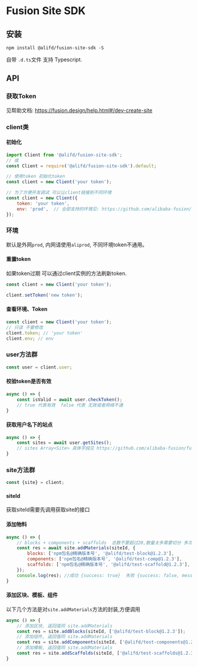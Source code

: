# Fusion Site SDK


## 安装
`npm install @alifd/fusion-site-sdk -S`

自带 `.d.ts`文件 支持 Typescript.
## API

### 获取Token
见帮助文档: https://fusion.design/help.html#/dev-create-site

### client类

#### 初始化
```javascript
import Client from '@alifd/fusion-site-sdk';
// 或
const Client = require('@alifd/fusion-site-sdk').default;

// 使用token 初始化token
const client = new Client('your token'); 

// 为了方便开发调试 可以让client链接到不同环境
const client = new Client({
    token: 'your token',
    env: 'prod',  // 全部支持的环境见: https://github.com/alibaba-fusion/fusion-site-sdk/blob/master/src/type.ts
});
```

### 环境
默认是外网`prod`, 内网请使用`aliprod`, 不同环境token不通用。

#### 重置token
如果token过期 可以通过client实例的方法刷新token.

```javascript
const client = new Client('your token');

client.setToken('new token'); 
```
#### 查看环境、Token
```javascript
const client = new Client('your token');
// 只读 不要修改
client.token; // 'your token'
client.env; // env
```


### user方法群
```javascript
const user = client.user;
```
#### 校验token是否有效
```javascript
async () => {
    const isValid = await user.checkToken();
    // true 代表有效  false 代表 无效或者网络不通
}
```

#### 获取用户名下的站点
```javascript
async () => {
    const sites = await user.getSites();
    // sites Array<Site> 具体字段见 https://github.com/alibaba-fusion/fusion-site-sdk/blob/master/src/type.ts 的 IFusionSite
}
```




### site方法群
```javascript
const {site} = client;
```

#### siteId
获取siteId需要先调用获取site的接口


#### 添加物料
```javascript
async () => {
    // blocks + components + scaffolds  总数不要超过20,数量太多需要切分 多次调用 
    const res = await site.addMaterials(siteId, {
        blocks: ['npm包名@精确版本号', '@alifd/test-block@1.2.3'],
        components: ['npm包名@精确版本号', '@alifd/test-comp@1.2.3'],
        scaffolds: ['npm包名@精确版本号', '@alifd/test-scaffold@1.2.3'],
    });
    console.log(res); //成功 {success: true}  失败 {success: false, message: 'xxxxx'}
}
```

#### 添加区块、模板、组件
以下几个方法是对`site.addMaterials`方法的封装,方便调用

```javascript
async () => {
    // 添加区块, 返回值同 site.addMaterials
    const res = site.addBlocks(siteId, ['@alifd/test-block@1.2.3']);
    // 添加组件, 返回值同 site.addMaterials
    const res = site.addComponents(siteId, ['@alifd/test-components@1.2.3']);
    // 添加模板, 返回值同 site.addMaterials
    const res = site.addScaffolds(siteId, ['@alifd/test-scaffolds@1.2.3']);
}
```
